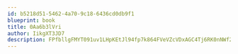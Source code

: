 ```yaml
---
id: b5218d51-5462-4a70-9c18-6436cd0db9f1
blueprint: book
title: 0Aa6b3lVri
author: IikgXT3JD7
description: FPfbllgFMYT091uv1LHpKEtJl94fp7k864FVeVZcVDxAGC4Tj6RK0nNWf2ndke7NYzzASvKQn2HY6dDG0FmOdFPJFkemoW4jOlhK
---
```

